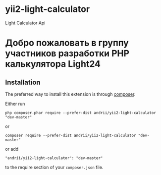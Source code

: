 yii2-light-calculator
=====================
Light Calculator Api

Добро пожаловать в группу участников разработки PHP калькулятора Light24
====

Installation
------------

The preferred way to install this extension is through [composer](http://getcomposer.org/download/).

Either run

```
php composer.phar require --prefer-dist andrii/yii2-light-calculator "dev-master"
```

or

```
composer require --prefer-dist andrii/yii2-light-calculator "dev-master"
```

or add

```
"andrii/yii2-light-calculator": "dev-master"
```

to the require section of your `composer.json` file.
